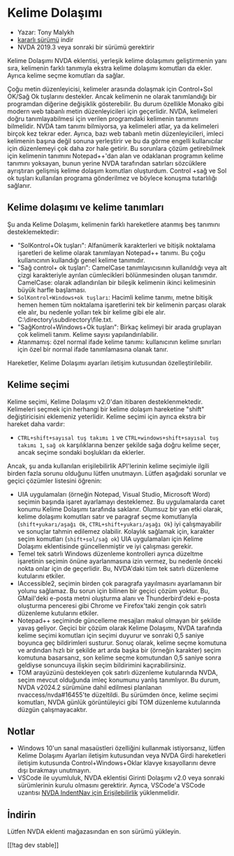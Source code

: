 # Kelime Dolaşımı #

* Yazar: Tony Malykh
* [kararlı sürümü][1] indir
* NVDA 2019.3 veya sonraki bir sürümü gerektirir

Kelime Dolaşımı NVDA eklentisi, yerleşik kelime dolaşımını geliştirmenin
yanı sıra, kelimenin farklı tanımıyla ekstra kelime dolaşımı komutları da
ekler. Ayrıca kelime seçme komutları da sağlar.

Çoğu metin düzenleyicisi, kelimeler arasında dolaşmak için Control+Sol
OK/Sağ Ok tuşlarını destekler. Ancak kelimenin ne olarak tanımlandığı bir
programdan diğerine değişiklik gösterebilir. Bu durum özellikle Monako gibi
modern web tabanlı metin düzenleyicileri için geçerlidir. NVDA, kelimeleri
doğru tanımlayabilmesi için verilen programdaki kelimenin tanımını
bilmelidir. NVDA tam tanımı bilmiyorsa, ya kelimeleri atlar, ya da
kelimeleri birçok kez tekrar eder. Ayrıca, bazı web tabanlı metin
düzenleyicileri, imleci kelimenin başına değil sonuna yerleştirir ve bu da
görme engelli kullanıcılar için düzenlemeyi çok daha zor hale getirir. Bu
sorunlara çözüm getirebilmek için kelimenin  tanımını Notepad++'dan alan ve
odaklanan programın kelime tanımını yoksayan, bunun yerine NVDA tarafından
satırları sözcüklere ayrıştıran gelişmiş kelime dolaşım komutları
oluşturdum. Control +sağ ve Sol ok tuşları kullanılan programa gönderilmez
ve böylece konuşma tutarlılığı sağlanır.

## Kelime dolaşımı ve kelime tanımları

Şu anda Kelime Dolaşımı, kelimenin farklı hareketlere atanmış beş tanımını
desteklemektedir:

* "SolKontrol+Ok tuşları": Alfanümerik karakterleri ve bitişik noktalama
  işaretleri de kelime olarak tanımlayan Notepad++ tanımı. Bu çoğu
  kullanıcının kullandığı genel kelime tanımıdır.
* "Sağ control+ ok tuşları": CamelCase tanımlayıcısının kullanıldığı veya
  alt çizgi karakteriyle ayrılan cümlecikleri bölünmesinden oluşan
  tanımdır.
  CamelCase: olarak adlandırılan bir bileşik kelimenin ikinci kelimesinin
  büyük harfle başlaması.
* `SolKontrol+Windows+ok tuşları`: Hacimli kelime tanımı, metne bitişik
  hemen hemen tüm noktalama işaretlerini tek bir kelimenin parçası olarak
  ele alır, bu nedenle yolları tek bir kelime gibi ele
  alır. C:\directory\subdirectory\\file.txt.
* "SağKontrol+Windows+Ok tuşları": Birkaç kelimeyi bir arada gruplayan çok
  kelimeli tanım. Kelime sayısı yapılandırılabilir.
* Atanmamış: özel normal ifade kelime tanımı: kullanıcının kelime sınırları
  için özel bir normal ifade tanımlamasına olanak tanır.

Hareketler, Kelime Dolaşımı ayarları  iletişim kutusundan
özelleştirilebilir.

## Kelime seçimi

Kelime seçimi, Kelime Dolaşımı v2.0'dan itibaren
desteklenmektedir. Kelimeleri seçmek için herhangi bir kelime dolaşım
hareketine "shift" değiştiricisini eklemeniz yeterlidir. Kelime seçimi için
ayrıca ekstra bir hareket daha vardır:

* `CTRL+shift+sayısal tuş takımı 1` ve `CTRL+windows+shift+sayısal tuş
  takımı 1`, `sağ ok` karşılıklarına benzer şekilde sağa doğru kelime seçer,
  ancak seçime sondaki boşlukları da eklerler.

Ancak, şu anda kullanılan erişilebilirlik API'lerinin kelime seçimiyle
ilgili birden fazla sorunu olduğunu lütfen unutmayın. Lütfen aşağıdaki
sorunlar ve geçici çözümler listesini öğrenin:

* UIA uygulamaları (örneğin Notepad, Visual Studio, Microsoft Word) seçimin
  başında işaret ayarlamayı desteklemez. Bu uygulamalarda caret konumu
  Kelime Dolaşımı tarafında saklanır. Olumsuz bir yan etki olarak, kelime
  dolaşımı komutları satır ve paragraf seçme komutlarıyla
  (`shift+yukarı/aşağı Ok`, `CTRL+shift+yukarı/aşağı Ok`) iyi çalışmayabilir
  ve sonuçlar tahmin edilemez olabilir. Kolaylık sağlamak için, karakter
  seçim komutları (`shift+sol/sağ ok`) UIA uygulamaları için Kelime Dolaşımı
  eklentisinde güncellenmiştir ve iyi çalışması gerekir.
* Temel tek satırlı Windows düzenleme kontrolleri ayrıca düzeltme işaretinin
  seçimin önüne ayarlanmasına izin vermez, bu nedenle önceki nokta onlar
  için de geçerlidir. Bu, NVDA'daki tüm tek satırlı düzenleme kutularını
  etkiler.
* IAccessible2, seçimin birden çok paragrafa yayılmasını ayarlamanın bir
  yolunu sağlamaz. Bu sorun için bilinen bir geçici çözüm yoktur. Bu,
  GMail'deki e-posta metni oluşturma alanı ve Thunderbird'deki e-posta
  oluşturma penceresi gibi Chrome ve Firefox'taki zengin çok satırlı
  düzenleme kutularını etkiler.
* Notepad++ seçiminde güncelleme mesajları makul olmayan bir şekilde yavaş
  geliyor. Geçici bir çözüm olarak Kelime Dolaşımı, NVDA tarafında kelime
  seçimi komutları için seçimi duyurur ve sonraki 0,5 saniye boyunca geç
  bildirimleri susturur. Sonuç olarak, kelime seçme komutuna ve ardından
  hızlı bir şekilde art arda başka bir (örneğin karakter) seçim komutuna
  basarsanız, son kelime seçme komutundan 0,5 saniye sonra geldiyse
  sonuncuya ilişkin seçim bildirimini kaçırabilirsiniz.
* TOM arayüzünü destekleyen çok satırlı düzenleme kutularında NVDA, seçim
  mevcut olduğunda imleç konumunu yanlış tanımlıyor. Bu durum, NVDA v2024.2
  sürümüne dahil edilmesi planlanan nvaccess/nvda#16455'te düzeltildi. Bu
  sürümden önce, kelime seçimi komutları, NVDA günlük görüntüleyici gibi TOM
  düzenleme kutularında düzgün çalışmayacaktır.

## Notlar

* Windows 10'un sanal masaüstleri özelliğini kullanmak istiyorsanız, lütfen
  Kelime Dolaşımı Ayarları iletişim kutusundan veya NVDA Girdi hareketleri
  iletişim kutusunda Control+Windows+Oklar klavye kısayollarını devre dışı
  bırakmayı unutmayın.
* VSCode ile uyumluluk, NVDA eklentisi Girinti Dolaşımı v2.0 veya sonraki
  sürümlerinin kurulu olmasını gerektirir. Ayrıca, VSCode'a VSCode uzantısı
  [NVDA IndentNav için
  Erişilebilirlik](https://marketplace.visualstudio.com/items?itemName=TonyMalykh.nvda-indent-nav-accessibility)
  yüklenmelidir.

##  İndirin

Lütfen NVDA eklenti mağazasından en son sürümü yükleyin.

[[!tag dev stable]]

[1]: https://www.nvaccess.org/addonStore/legacy?file=wordnav

